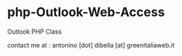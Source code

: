 php-Outlook-Web-Access
======================

Outlook PHP Class

contact me at : antonino [dot] dibella [at] greenitaliaweb.it

